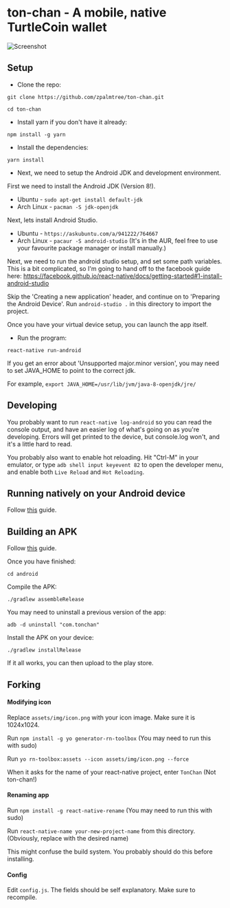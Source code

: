 # ton-chan - A mobile, native TurtleCoin wallet

![Screenshot](https://i.imgur.com/M3fZZmH.png)

## Setup

* Clone the repo:

`git clone https://github.com/zpalmtree/ton-chan.git`

`cd ton-chan`

* Install yarn if you don't have it already:

`npm install -g yarn`

* Install the dependencies:

`yarn install`

* Next, we need to setup the Android JDK and development environment.

First we need to install the Android JDK (Version 8!).

* Ubuntu - `sudo apt-get install default-jdk`
* Arch Linux - `pacman -S jdk-openjdk`

Next, lets install Android Studio.

* Ubuntu - `https://askubuntu.com/a/941222/764667`
* Arch Linux - `pacaur -S android-studio` (It's in the AUR, feel free to use your favourite package manager or install manually.)

Next, we need to run the android studio setup, and set some path variables. This is a bit complicated, so I'm going to hand off to the facebook guide here: https://facebook.github.io/react-native/docs/getting-started#1-install-android-studio

Skip the 'Creating a new application' header, and continue on to 'Preparing the Android Device'. Run `android-studio .` in this directory to import the project.

Once you have your virtual device setup, you can launch the app itself.

* Run the program:

`react-native run-android`

If you get an error about 'Unsupported major.minor version', you may need to set JAVA_HOME to point to the correct jdk.

For example, `export JAVA_HOME=/usr/lib/jvm/java-8-openjdk/jre/`

## Developing

You probably want to run `react-native log-android` so you can read the console output, and have an easier log of what's going on as you're developing. Errors will get printed to the device, but console.log won't, and it's a little hard to read.

You probably also want to enable hot reloading. Hit "Ctrl-M" in your emulator, or type `adb shell input keyevent 82` to open the developer menu, and enable both `Live Reload` and `Hot Reloading`.

## Running natively on your Android device

Follow [this](https://facebook.github.io/react-native/docs/running-on-device.html) guide.

## Building an APK

Follow [this](https://facebook.github.io/react-native/docs/signed-apk-android.html) guide.

Once you have finished:

`cd android`

Compile the APK:

`./gradlew assembleRelease`

You may need to uninstall a previous version of the app:

`adb -d uninstall "com.tonchan"`

Install the APK on your device:

`./gradlew installRelease`

If it all works, you can then upload to the play store.

## Forking

#### Modifying icon

Replace `assets/img/icon.png` with your icon image. Make sure it is 1024x1024.

Run `npm install -g yo generator-rn-toolbox` (You may need to run this with sudo)

Run `yo rn-toolbox:assets --icon assets/img/icon.png --force`

When it asks for the name of your react-native project, enter `TonChan` (Not ton-chan!)

#### Renaming app

Run `npm install -g react-native-rename` (You may need to run this with sudo)

Run `react-native-name your-new-project-name` from this directory. (Obviously, replace with the desired name)

This might confuse the build system. You probably should do this before installing.

#### Config

Edit `config.js`. The fields should be self explanatory. Make sure to recompile.
